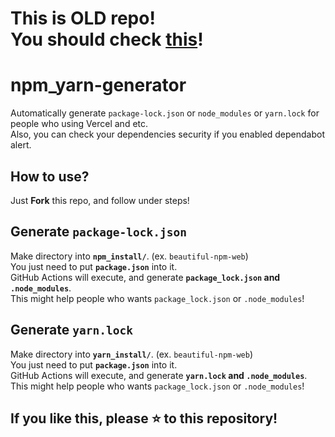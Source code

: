 # This is OLD repo!<br>You should check [this](https://github.com/tamagoez/nodepackage_generator)!

# npm_yarn-generator
Automatically generate `package-lock.json` or `node_modules` or `yarn.lock` for people who using Vercel and etc.  
Also, you can check your dependencies security if you enabled dependabot alert.

## How to use?
Just **Fork** this repo, and follow under steps!

## Generate `package-lock.json`
Make directory into **`npm_install/`**. (ex. `beautiful-npm-web`)  
You just need to put **`package.json`** into it.  
GitHub Actions will execute, and generate **`package_lock.json` and `.node_modules`**.  
This might help people who wants `package_lock.json` or `.node_modules`!

## Generate `yarn.lock`
Make directory into **`yarn_install/`**. (ex. `beautiful-npm-web`)  
You just need to put **`package.json`** into it.  
GitHub Actions will execute, and generate **`yarn.lock` and `.node_modules`**.  
This might help people who wants `package_lock.json` or `.node_modules`!

## If you like this, please :star: to this repository!
